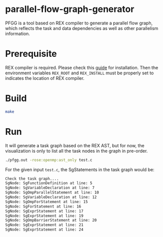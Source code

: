 # parallel-flow-graph-generator

PFGG is a tool based on REX compiler to generate a parallel flow graph, which reflects the task and data dependencies as well as other parallelism information.

# Prerequisite

REX compiler is required. Please check this [guide](https://github.com/passlab/rexompiler/wiki/REX-compiler-compilation) for installation.
Then the environment variables `REX_ROOT` and `REX_INSTALL` must be properly set to indicates the location of REX compiler.


# Build

```bash
make
```

# Run

It will generate a task graph based on the REX AST, but for now, the visualization is only to list all the task nodes in the graph in pre-order.

```bash
./pfgg.out -rose:openmp:ast_only test.c
```

For the given input `test.c`, the SgStatements in the task graph would be:

```bash
Check the task graph....
SgNode: SgFunctionDefinition at line: 5
SgNode: SgVariableDeclaration at line: 7
SgNode: SgOmpParallelStatement at line: 10
SgNode: SgVariableDeclaration at line: 12
SgNode: SgOmpForStatement at line: 15
SgNode: SgForStatement at line: 16
SgNode: SgExprStatement at line: 17
SgNode: SgExprStatement at line: 19
SgNode: SgOmpBarrierStatement at line: 20
SgNode: SgExprStatement at line: 21
SgNode: SgExprStatement at line: 24
```
